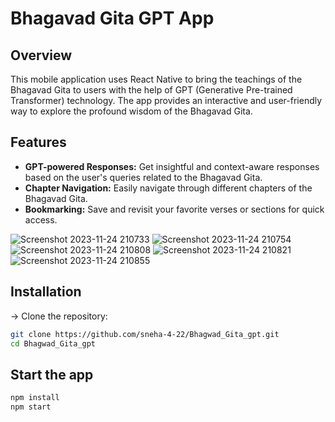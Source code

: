 # Bhagavad Gita GPT App

## Overview

This mobile application uses React Native to bring the teachings of the Bhagavad Gita to users with the help of GPT (Generative Pre-trained Transformer) technology. The app provides an interactive and user-friendly way to explore the profound wisdom of the Bhagavad Gita.


## Features

- **GPT-powered Responses:** Get insightful and context-aware responses based on the user's queries related to the Bhagavad Gita.
- **Chapter Navigation:** Easily navigate through different chapters of the Bhagavad Gita.
- **Bookmarking:** Save and revisit your favorite verses or sections for quick access.

  
![Screenshot 2023-11-24 210733](https://github.com/sneha-4-22/Bhagwad_Gita_gpt/assets/112711068/d847eb37-56f0-4aec-ba7d-8f880a97f03b)
![Screenshot 2023-11-24 210754](https://github.com/sneha-4-22/Bhagwad_Gita_gpt/assets/112711068/e11aa7bb-601f-46a5-b073-15732ce5d78f)
![Screenshot 2023-11-24 210808](https://github.com/sneha-4-22/Bhagwad_Gita_gpt/assets/112711068/1d1ff490-8f2f-4202-9929-4fa9fb7c86de)
![Screenshot 2023-11-24 210821](https://github.com/sneha-4-22/Bhagwad_Gita_gpt/assets/112711068/be4e17b5-26be-4033-beb7-26dc1ec5cd65)
![Screenshot 2023-11-24 210855](https://github.com/sneha-4-22/Bhagwad_Gita_gpt/assets/112711068/2437d52c-296e-4d1b-ba21-be28e56ae210)

## Installation

-> Clone the repository:

   ```bash
   git clone https://github.com/sneha-4-22/Bhagwad_Gita_gpt.git
   cd Bhagwad_Gita_gpt
   ```
## Start the app 

   ```bash
   npm install 
   npm start 
   ```
